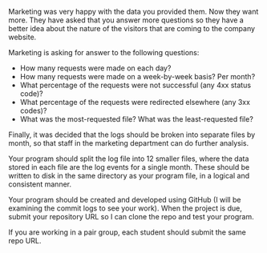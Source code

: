 Marketing was very happy with the data you provided them. Now they want more. They have asked that you answer more questions  so they have a better idea about the nature of the visitors that are coming to the company website.  

Marketing is asking for answer to the following questions:  
- How many requests were made on each day?  
- How many requests were made on a week-by-week basis? Per month? 
- What percentage of the requests were not successful (any 4xx status code)? 
- What percentage of the requests were redirected elsewhere (any 3xx codes)? 
- What was the most-requested file? What was the least-requested file?  

Finally, it was decided that the logs should be broken into separate files by month, so that staff in the marketing department can do further analysis. 

Your program should split the log file into 12 smaller files, where the data stored in each file are the log events for a single month. 
These should be written to disk in the same directory as your program file, in a logical and consistent manner.  

Your program should be created and developed using GitHub (I will be examining the commit logs to see your work). 
When the project is due, submit your repository URL so I can clone the repo and test your program.    

If you are working in a pair group, each student should submit the same repo URL.
